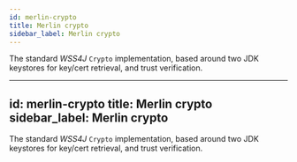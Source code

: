 ```yaml
---
id: merlin-crypto
title: Merlin crypto
sidebar_label: Merlin crypto
---
```


The standard <i>WSS4J</i> <code>Crypto</code> implementation, based around two JDK keystores for key/cert retrieval, and trust verification.

---
id: merlin-crypto
title: Merlin crypto
sidebar_label: Merlin crypto
---

The standard <i>WSS4J</i> <code>Crypto</code> implementation, based around two JDK keystores for key/cert retrieval, and trust verification.

